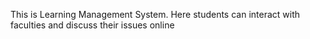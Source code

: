 This is Learning Management System. Here students can interact with faculties and discuss their issues online
